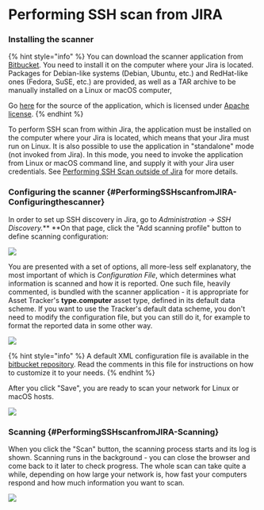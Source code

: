 # Performing SSH scan from JIRA

### Installing the scanner

{% hint style="info" %}
You can download the scanner application from [Bitbucket](https://bitbucket.org/spartez/ephor-scanners/downloads). You need to install it on the computer where your Jira is located. Packages for Debian-like systems \(Debian, Ubuntu, etc.\) and RedHat-like ones \(Fedora, SuSE, etc.\) are provided, as well as a TAR archive to be manually installed on a Linux or macOS computer,

Go [here](https://bitbucket.org/spartez/ephor-scanners) for the source of the application, which is licensed under [Apache license](http://www.apache.org/licenses/LICENSE-2.0).
{% endhint %}

To perform SSH scan from within Jira, the application must be installed on the computer where your Jira is located, which means that your Jira must run on Linux. It is also possible to use the application in "standalone" mode \(not invoked from Jira\). In this mode, you need to invoke the application from Linux or macOS command line, and supply it with your Jira user credentials. See [Performing SSH Scan outside of Jira](performing-ssh-scan-outside-of-jira.md) for more details.

### Configuring the scanner {#PerformingSSHscanfromJIRA-Configuringthescanner}

In order to set up SSH discovery in Jira, go to _Administration → SSH Discovery._** **On that page, click the "Add scanning profile" button to define scanning configuration:

![](https://confluence.spartez.com/download/attachments/38862940/ssh-scanner-1.png?version=1&modificationDate=1498816448092&api=v2&effects=drop-shadow)

You are presented with a set of options, all more-less self explanatory, the most important of which is _Configuration File_, which determines what information is scanned and how it is reported. One such file, heavily commented, is bundled with the scanner application - it is appropriate for Asset Tracker's **type.computer** asset type, defined in its default data scheme. If you want to use the Tracker's default data scheme, you don't need to modify the configuration file, but you can still do it, for example to format the reported data in some other way. 

![](https://confluence.spartez.com/download/attachments/38862940/ssh-scanner-2.png?version=1&modificationDate=1498816448201&api=v2&effects=drop-shadow)

{% hint style="info" %}
A default XML configuration file is available in the [bitbucket repository](https://bitbucket.org/spartez/ephor-scanners/raw/214b8976d0eed672d0b6fbac1e786598f8fbb974/unix/scanner/src/default-config.xml). Read the comments in this file for instructions on how to customize it to your needs.
{% endhint %}



​After you click "Save", you are ready to scan your network for Linux or macOS hosts.

![](https://confluence.spartez.com/download/attachments/38862940/ssh-scanner-3.png?version=1&modificationDate=1498816448528&api=v2&effects=drop-shadow)

### Scanning {#PerformingSSHscanfromJIRA-Scanning}

When you click the "Scan" button, the scanning process starts and its log is shown. Scanning runs in the background - you can close the browser and come back to it later to check progress. The whole scan can take quite a while, depending on how large your network is, how fast your computers respond and how much information you want to scan.

![](https://confluence.spartez.com/download/attachments/38862940/ssh-scanner-4.png?version=1&modificationDate=1498816448635&api=v2&effects=drop-shadow)

